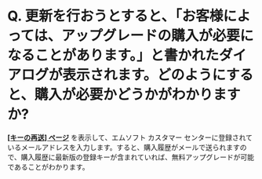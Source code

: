 # Q. 更新を行おうとすると、「お客様によっては、アップグレードの購入が必要になることがあります。」と書かれたダイアログが表示されます。どのようにすると、購入が必要かどうかがわかりますか?

[**\[キーの再送\] ページ**](https://support.emeditor.com/send_keys.php?lid=2)
を表示して、エムソフト カスタマー センターに登録されているメールアドレスを入力します。すると、購入履歴がメールで送られますので、購入履歴に最新版の登録キーが含まれていれば、無料アップグレードが可能であることがわかります。